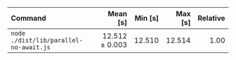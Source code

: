 | Command | Mean [s] | Min [s] | Max [s] | Relative |
|:---|---:|---:|---:|---:|
| `node ./dist/lib/parallel-no-await.js` | 12.512 ± 0.003 | 12.510 | 12.514 | 1.00 |
